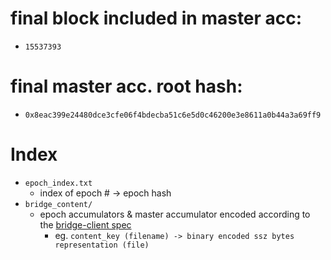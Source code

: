 # final block included in master acc:
- `15537393`
# final master acc. root hash:
- `0x8eac399e24480dce3cfe06f4bdecba51c6e5d0c46200e3e8611a0b44a3a69ff9`

# Index
- `epoch_index.txt`
	- index of epoch # -> epoch hash
- `bridge_content/`
	- epoch accumulators & master accumulator encoded according to the [bridge-client spec](https://eth-portal.readthedocs.io/en/latest/bridge.html#inject-content-manually)
		- eg. `content_key (filename) -> binary encoded ssz bytes representation (file)`

